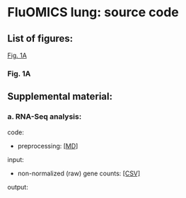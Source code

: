 # FluOMICS lung: source code #

## List of figures:
[Fig. 1A](#fig-1a)

### Fig. 1A


## Supplemental material:

### a. RNA-Seq analysis:
code:  
- preprocessing: [[MD]](code/20180402_FluOMICS.preprocessing.md)  
  
input:  
- non-normalized (raw) gene counts: [[CSV]](input/lung.genecounts.csv)  
  
output:  
